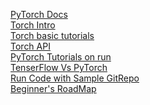 [PyTorch Docs](https://pytorch.org/docs/stable/index.html)<br/>
[Torch Intro](https://youtu.be/uxja6iwOnc4)<br/>
[Torch basic tutorials](http://torch.ch/docs/tutorials.html)<br/>
[Torch API](https://torchapi.net/)<br/>
[PyTorch Tutorials on run](https://pytorch.org/tutorials/)<br/>
[TenserFlow Vs PyTorch](https://medium.com/@UdacityINDIA/tensorflow-or-pytorch-the-force-is-strong-with-which-one-68226bb7dab4)<br/>
[Run Code with Sample GitRepo](https://github.com/yunjey/pytorch-tutorial)<br/>
[Beginner's RoadMap](https://pytorch.org/tutorials/beginner/pytorch_with_examples.html)<br/>
